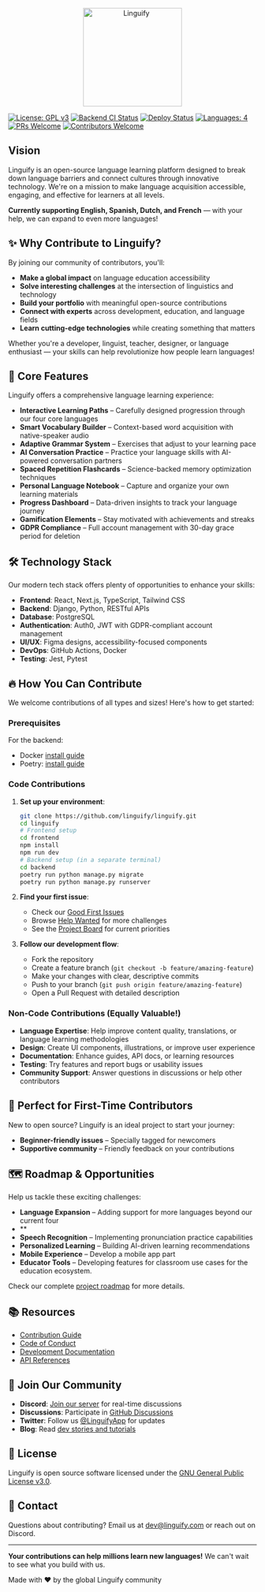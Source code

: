 <p align="center">
  <a href="https://www.linguify.com" target="_blank">
    <img src="https://github.com/openlinguify/linguify/blob/develop/frontend/public/logo/circle-svg%20(2).svg" alt="Linguify" width="200" />
  </a>
</p>

[![License: GPL v3](https://img.shields.io/badge/License-GPLv3-blue.svg)](https://www.gnu.org/licenses/gpl-3.0)
[![Backend CI Status](https://github.com/linguify/linguify/actions/workflows/backend-ci.yml/badge.svg)](https://github.com/linguify/linguify/actions/workflows/backend-ci.yml)
[![Deploy Status](https://github.com/linguify/linguify/workflows/Deploy%20Linguify/badge.svg)](https://github.com/linguify/linguify/actions/workflows/deploy.yml)
[![Languages: 4](https://img.shields.io/badge/Languages-4-green.svg)](https://github.com/linguify/linguify)
[![PRs Welcome](https://img.shields.io/badge/PRs-welcome-brightgreen.svg)](https://github.com/linguify/linguify/blob/main/CONTRIBUTING.md)
[![Contributors Welcome](https://img.shields.io/badge/contributors-welcome-orange.svg)](https://github.com/linguify/linguify/discussions)

## Vision

Linguify is an open-source language learning platform designed to break down language barriers and connect cultures through innovative technology. We're on a mission to make language acquisition accessible, engaging, and effective for learners at all levels.

**Currently supporting English, Spanish, Dutch, and French** — with your help, we can expand to even more languages!

## ✨ Why Contribute to Linguify?

By joining our community of contributors, you'll:

- **Make a global impact** on language education accessibility
- **Solve interesting challenges** at the intersection of linguistics and technology
- **Build your portfolio** with meaningful open-source contributions
- **Connect with experts** across development, education, and language fields
- **Learn cutting-edge technologies** while creating something that matters

Whether you're a developer, linguist, teacher, designer, or language enthusiast — your skills can help revolutionize how people learn languages!

## 🚀 Core Features

Linguify offers a comprehensive language learning experience:

- **Interactive Learning Paths** – Carefully designed progression through our four core languages
- **Smart Vocabulary Builder** – Context-based word acquisition with native-speaker audio
- **Adaptive Grammar System** – Exercises that adjust to your learning pace
- **AI Conversation Practice** – Practice your language skills with AI-powered conversation partners
- **Spaced Repetition Flashcards** – Science-backed memory optimization techniques
- **Personal Language Notebook** – Capture and organize your own learning materials
- **Progress Dashboard** – Data-driven insights to track your language journey
- **Gamification Elements** – Stay motivated with achievements and streaks
- **GDPR Compliance** – Full account management with 30-day grace period for deletion

## 🛠️ Technology Stack

Our modern tech stack offers plenty of opportunities to enhance your skills:

- **Frontend**: React, Next.js, TypeScript, Tailwind CSS
- **Backend**: Django, Python, RESTful APIs
- **Database**: PostgreSQL
- **Authentication**: Auth0, JWT with GDPR-compliant account management
- **UI/UX**: Figma designs, accessibility-focused components
- **DevOps**: GitHub Actions, Docker
- **Testing**: Jest, Pytest

## 🔥 How You Can Contribute

We welcome contributions of all types and sizes! Here's how to get started:

### Prerequisites

For the backend:
 - Docker [install guide](https://docs.docker.com/get-docker/)
 - Poetry: [install guide](https://python-poetry.org/docs/)

### Code Contributions

1. **Set up your environment**:
   ```bash
   git clone https://github.com/linguify/linguify.git
   cd linguify
   # Frontend setup
   cd frontend
   npm install
   npm run dev
   # Backend setup (in a separate terminal)
   cd backend
   poetry run python manage.py migrate
   poetry run python manage.py runserver
   ```

2. **Find your first issue**:
   - Check our [Good First Issues](https://github.com/linguify/linguify/labels/good%20first%20issue)
   - Browse [Help Wanted](https://github.com/linguify/linguify/labels/help%20wanted) for more challenges
   - See the [Project Board](https://github.com/linguify/linguify/projects) for current priorities

3. **Follow our development flow**:
   - Fork the repository
   - Create a feature branch (`git checkout -b feature/amazing-feature`)
   - Make your changes with clear, descriptive commits
   - Push to your branch (`git push origin feature/amazing-feature`)
   - Open a Pull Request with detailed description

### Non-Code Contributions (Equally Valuable!)

- **Language Expertise**: Help improve content quality, translations, or language learning methodologies
- **Design**: Create UI components, illustrations, or improve user experience
- **Documentation**: Enhance guides, API docs, or learning resources
- **Testing**: Try features and report bugs or usability issues
- **Community Support**: Answer questions in discussions or help other contributors

## 🌱 Perfect for First-Time Contributors

New to open source? Linguify is an ideal project to start your journey:

- **Beginner-friendly issues** – Specially tagged for newcomers
- **Supportive community** – Friendly feedback on your contributions

## 🗺️ Roadmap & Opportunities

Help us tackle these exciting challenges:

- **Language Expansion** – Adding support for more languages beyond our current four
- **
- **Speech Recognition** – Implementing pronunciation practice capabilities
- **Personalized Learning** – Building AI-driven learning recommendations
- **Mobile Experience** – Develop a mobile app part
- **Educator Tools** – Developing features for classroom use cases for the education ecosystem.

Check our complete [project roadmap](https://github.com/linguify/linguify/wiki/Roadmap) for more details.

## 📚 Resources

- [Contribution Guide](https://github.com/linguify/linguify/blob/main/CONTRIBUTING.md)
- [Code of Conduct](https://github.com/linguify/linguify/blob/main/CODE_OF_CONDUCT.md)
- [Development Documentation](https://github.com/linguify/linguify/wiki/Development-Guide)
- [API References](https://github.com/linguify/linguify/wiki/API-Docs)

## 🌟 Join Our Community

- **Discord**: [Join our server](https://discord.gg/linguify) for real-time discussions
- **Discussions**: Participate in [GitHub Discussions](https://github.com/linguify/linguify/discussions)
- **Twitter**: Follow us [@LinguifyApp](https://twitter.com/linguifyapp) for updates
- **Blog**: Read [dev stories and tutorials](https://linguify.com/blog)

## 📄 License

Linguify is open source software licensed under the [GNU General Public License v3.0](LICENSE).

## 📣 Contact

Questions about contributing? Email us at dev@linguify.com or reach out on Discord.

---

**Your contributions can help millions learn new languages!** We can't wait to see what you build with us.

Made with ❤️ by the global Linguify community
